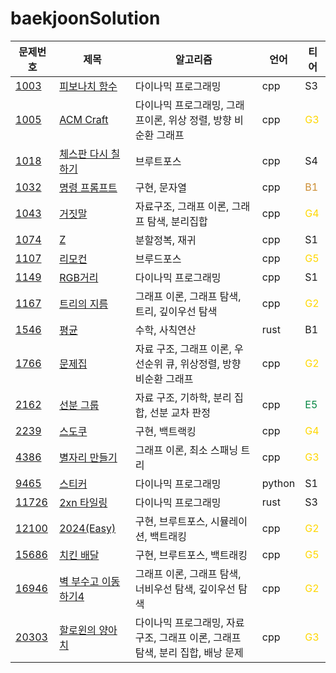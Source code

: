 # baekjoonSolution
|문제번호|제목|알고리즘|언어|티어
|---|---|---|---|---|
|[1003](https://www.acmicpc.net/problem/1003)|[피보나치 함수](/CPP/1003_fibonacci_callback.cpp)|다이나믹 프로그래밍|cpp| S3 
|[1005](https://www.acmicpc.net/problem/1005)|[ACM Craft](/CPP/1005_ACMcraft.cpp)|다이나믹 프로그래밍, 그래프이론, 위상 정렬, 방향 비순환 그래프|cpp|<span style="color:gold"> G3 </span>
|[1018](https://www.acmicpc.net/problem/1018)|[체스판 다시 칠하기](/CPP/1018_chass.cpp)|브루트포스|cpp| S4 
|[1032](https://www.acmicpc.net/problem/1032)|[명령 프롬프트](/CPP/1032_cmd.cpp)|구현, 문자열|cpp|<span style="color:#cc8e34"> B1 </span>
|[1043](https://www.acmicpc.net/problem/1043)|[거짓말](/CPP/1043_party.cpp)|자료구조, 그래프 이론, 그래프 탐색, 분리집합|cpp|<span style="color:gold"> G4 </span>
|[1074](https://www.acmicpc.net/problem/1074)|[Z](/CPP/1074_z.cpp)|분할정복, 재귀|cpp| S1
|[1107](https://www.acmicpc.net/problem/1107)|[리모컨](/CPP/1107_remocon.cpp)|브루드포스|cpp| <span style="color:gold"> G5 </span>
|[1149](https://www.acmicpc.net/problem/1149)|[RGB거리](/CPP/1149_rgb.cpp)|다이나믹 프로그래밍|cpp| S1
|[1167](https://www.acmicpc.net/problem/1167)|[트리의 지름](/CPP/1167_treeR.cpp)|그래프 이론, 그래프 탐색, 트리, 깊이우선 탐색|cpp| <span style="color:gold"> G2 </span>
|[1546](https://www.acmicpc.net/problem/1546)|[평균](/RUST/1546_avg.rs)|수학, 사칙연산|rust| B1
|[1766](https://www.acmicpc.net/problem/1766)|[문제집](/CPP/1766_quizSolv.cpp)|자료 구조, 그래프 이론, 우선순위 큐, 위상정렬, 방향 비순환 그래프|cpp| <span style="color:gold"> G2 </span>
|[2162](https://www.acmicpc.net/problem/2162)|[선분 그룹](/CPP/2162_lineGroup.cpp)|자료 구조, 기하학, 분리 집합, 선분 교차 판정|cpp| <span style="color:#058743"> E5 </span>
|[2239](https://www.acmicpc.net/problem/2239)|[스도쿠](/CPP/2239_sudoku.cpp)|구현, 백트랙킹|cpp|<span style="color:gold"> G4 </span>
|[4386](https://www.acmicpc.net/problem/4386)|[별자리 만들기](/CPP/4386_constellation.cpp)|그래프 이론, 최소 스패닝 트리|cpp|<span style="color:gold"> G3 </span>
|[9465](https://www.acmicpc.net/problem/9465)|[스티커](/PYTHON/9465_sticker.py)|다이나믹 프로그래밍|python| S1
|[11726](https://www.acmicpc.net/problem/11726)|[2xn 타일링](/RUST/11726_2nTile.rs)|다이나믹 프로그래밍|rust| S3
|[12100](https://www.acmicpc.net/problem/12100)|[2024(Easy)](/CPP/12100_Easy2024.cpp)|구현, 브루트포스, 시뮬레이션, 백트래킹|cpp|<span style="color:gold"> G2 </span>
|[15686](https://www.acmicpc.net/problem/15686)|[치킨 배달](/CPP/15686_chickenDelivery.cpp)|구현, 브루트포스, 백트래킹|cpp|<span style="color:gold"> G5 </span>
|[16946](https://www.acmicpc.net/problem/16946)|[벽 부수고 이동하기4](/CPP/16946_breakWall.cpp)|그래프 이론, 그래프 탐색, 너비우선 탐색, 깊이우선 탐색|cpp|<span style="color:gold"> G2 </span>
|[20303](https://www.acmicpc.net/problem/20303)|[할로윈의 양아치](/CPP/20303_halloween.cpp)|다이나믹 프로그래밍, 자료 구조, 그래프 이론, 그래프 탐색, 분리 집합, 배낭 문제|cpp|<span style="color:gold"> G3 </span>
